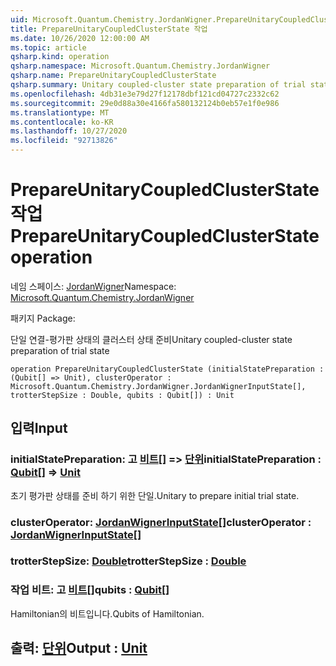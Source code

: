 ```yaml
---
uid: Microsoft.Quantum.Chemistry.JordanWigner.PrepareUnitaryCoupledClusterState
title: PrepareUnitaryCoupledClusterState 작업
ms.date: 10/26/2020 12:00:00 AM
ms.topic: article
qsharp.kind: operation
qsharp.namespace: Microsoft.Quantum.Chemistry.JordanWigner
qsharp.name: PrepareUnitaryCoupledClusterState
qsharp.summary: Unitary coupled-cluster state preparation of trial state
ms.openlocfilehash: 4db31e3e79d27f12178dbf121cd04727c2332c62
ms.sourcegitcommit: 29e0d88a30e4166fa580132124b0eb57e1f0e986
ms.translationtype: MT
ms.contentlocale: ko-KR
ms.lasthandoff: 10/27/2020
ms.locfileid: "92713826"
---
```

# <a name="prepareunitarycoupledclusterstate-operation"></a><span data-ttu-id="a55e9-102">PrepareUnitaryCoupledClusterState 작업</span><span class="sxs-lookup"><span data-stu-id="a55e9-102">PrepareUnitaryCoupledClusterState operation</span></span>

<span data-ttu-id="a55e9-103">네임 스페이스: [JordanWigner](xref:Microsoft.Quantum.Chemistry.JordanWigner)</span><span class="sxs-lookup"><span data-stu-id="a55e9-103">Namespace: [Microsoft.Quantum.Chemistry.JordanWigner](xref:Microsoft.Quantum.Chemistry.JordanWigner)</span></span>

<span data-ttu-id="a55e9-104">패키지 [](https://nuget.org/packages/)</span><span class="sxs-lookup"><span data-stu-id="a55e9-104">Package: [](https://nuget.org/packages/)</span></span>


<span data-ttu-id="a55e9-105">단일 연결-평가판 상태의 클러스터 상태 준비</span><span class="sxs-lookup"><span data-stu-id="a55e9-105">Unitary coupled-cluster state preparation of trial state</span></span>

```qsharp
operation PrepareUnitaryCoupledClusterState (initialStatePreparation : (Qubit[] => Unit), clusterOperator : Microsoft.Quantum.Chemistry.JordanWigner.JordanWignerInputState[], trotterStepSize : Double, qubits : Qubit[]) : Unit
```


## <a name="input"></a><span data-ttu-id="a55e9-106">입력</span><span class="sxs-lookup"><span data-stu-id="a55e9-106">Input</span></span>

### <a name="initialstatepreparation--qubit--unit"></a><span data-ttu-id="a55e9-107">initialStatePreparation: 고 [비트](xref:microsoft.quantum.lang-ref.qubit)[] => [단위](xref:microsoft.quantum.lang-ref.unit)</span><span class="sxs-lookup"><span data-stu-id="a55e9-107">initialStatePreparation : [Qubit](xref:microsoft.quantum.lang-ref.qubit)[] => [Unit](xref:microsoft.quantum.lang-ref.unit)</span></span> 

<span data-ttu-id="a55e9-108">초기 평가판 상태를 준비 하기 위한 단일.</span><span class="sxs-lookup"><span data-stu-id="a55e9-108">Unitary to prepare initial trial state.</span></span>


### <a name="clusteroperator--jordanwignerinputstate"></a><span data-ttu-id="a55e9-109">clusterOperator: [JordanWignerInputState](xref:Microsoft.Quantum.Chemistry.JordanWigner.JordanWignerInputState)[]</span><span class="sxs-lookup"><span data-stu-id="a55e9-109">clusterOperator : [JordanWignerInputState](xref:Microsoft.Quantum.Chemistry.JordanWigner.JordanWignerInputState)[]</span></span>




### <a name="trotterstepsize--double"></a><span data-ttu-id="a55e9-110">trotterStepSize: [Double](xref:microsoft.quantum.lang-ref.double)</span><span class="sxs-lookup"><span data-stu-id="a55e9-110">trotterStepSize : [Double](xref:microsoft.quantum.lang-ref.double)</span></span>




### <a name="qubits--qubit"></a><span data-ttu-id="a55e9-111">작업 비트: 고 [비트](xref:microsoft.quantum.lang-ref.qubit)[]</span><span class="sxs-lookup"><span data-stu-id="a55e9-111">qubits : [Qubit](xref:microsoft.quantum.lang-ref.qubit)[]</span></span>

<span data-ttu-id="a55e9-112">Hamiltonian의 비트입니다.</span><span class="sxs-lookup"><span data-stu-id="a55e9-112">Qubits of Hamiltonian.</span></span>



## <a name="output--unit"></a><span data-ttu-id="a55e9-113">출력: [단위](xref:microsoft.quantum.lang-ref.unit)</span><span class="sxs-lookup"><span data-stu-id="a55e9-113">Output : [Unit](xref:microsoft.quantum.lang-ref.unit)</span></span>


